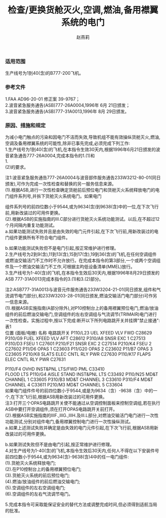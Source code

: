 ﻿---
amendno: 39-1757  
cadno: CAD1996-B777-02  
title: 检查/更换货舱灭火,空调,燃油,备用襟翼系统的电门  
publishdate: 1996-11-04  
effdate: 1996-11-04  
acmodels: ["B777"]  
tags: []  
engs: []  
pns: []  
mfrs: ["BOEING"]  
admins: 中南管理局  
author: 赵燕莉  
---
  
### 适用范围  
生产线号为1到40(含)的B777-200飞机。  
  
<!--more-->  
### 参考文件  
  1.FAA AD96-20-01 修正案 39-9767；  
  2.波音紧急服务通告(ASB)777-26A0004,1996年 6月 21日颁发；  
  3.波音紧急服务通告(ASB)777-31A0013,1996年 8月 29日颁发。  
  
### 原因、措施和规定  

  为减小电门触点的污染和因电门不洁而失效,导致机组不能有效操纵货舱灭火,燃油,空调及备用襟翼系统的可能性,除非已事先完成,必须完成下列工作:  
  1.生产线号为1到40(含)的飞机,在本指令生效30天内,根据1996年6月21日颁发的波音紧急通告777-26A0004,完成本指令的1.(1)和  
1.  
(2)的要求。  
  
注1:波音紧急服务通告777-26A0004与波音部件服务通告233W3212-80-01(同日颁发),可作为完成一次性检查和替换的另一服务信息来源。  
(1).根据ASB,进行一次性检查确定货舱前后预位电门和货舱灭火系统释放电门的电门组件系列号,并拆下货舱灭火系统电门。如果电门  
  
组件系列号的前四位数小于9544,或为9634(含)到9638(含)中的一位,在下次飞行前,用新改装过的可用件更换。  
(2).根据ASB的实施指南的III.C部分进行货舱灭火系统功能测试。以后,在不超过12个月间隔内重复功能测试。  
  a.如果功能测试失败并且是由失效的电门元件引起,在下次飞行前,用新改装过的电门组件更换所有不符合电门组件。  
  
  b.如果功能测试失败但不是电门引起,按正常维护进行修理。  
  2.生产线号为2到9(含),11到13(含),15到17(含),19到36(含)的飞机,在任何空调组件或燃油交输活门不工作时不允许放行。在完成本指令的第3部分,一个或两个空调组件及一个燃油交输活门不工作,可根据主昀低设备清单(MMEL)放行。  
  3.生产线号为1-40(含)的飞机,在本指令生效后30天内,根据1996年8月29日颁发的ASB 777-31A0013完成本指令的3.(1)和3.(2)部分。  
  
  注2:ASB777-31A0013与波音元件服务通告233W3204-21-01(同日颁发,组件和气流调节电门部分),和233W3203-28-01(同日颁发,燃油交输活门电门部分)可作另一信息来源。  
(1).根据ASB实施指南(A部分除外),对P10控制台上的备用襟翼预位电门,燃油/放油组件的前后燃油交输电门,空调组件的左右空调组与气流调节(TRIMAIR)电门进行一次性检查。实施过程中,按以下完成:断开以下所列电路跳开关并挂牌"禁止接通":  
表1  
位置 (面板/电栅) 名称 电路跳开关 P110/L23 UEL XFEED VLV FWD  C28629 P310/G9 FUEL XFEED VLV AFT  C28612 P310/A8 SNSR EXC 1 C27513 P310/D3 FSEU 1 C27601 P210/F21 SNSR EXC 2 C27514 P210/K4 FSEU 2 C27602 P11/D6 OPAS 1 C23603 P11/G20 OPAS 2 C23602 P11/B7 OPAS 3 C23605 P210/K8 SLATS ELEC CNTL RLY PWR  C27630 P110/K17 FLAPS ELEC CNTL RLY PWR  C27631  
  
P110/F4 OVHD INST&PNL LTS/FWD PML  C33410  
FLOOD LTS P110/G4 AISLE STAND INST&PNL LTS  C33492 P110/N25 MD&T CHANNEL 1  C33605 P310/B3 MD&T CHANNEL 3  C33610 P310/F4 MD&T CHANNEL 4  C33611 P210/M3 MD&T CHANNEL 5  C33604  
  如果电门组件件号的前四位数小于9544,或是为9634（含）-9638（含）中的一个,在下次飞行前,根据ASB用新改装过的可用件更换。  
  注3:打开三个OPAS电路跳开关使不能通过从空调控制面板来控制空调组,若在执行ASB中要打开空调组件,须在打开OPAS电路跳开关前打开。  
(2).根据ASB实施指南的IIIF.,IIIG.,IIIH.及III.L部分,对燃油交输活门电门进行一次性功能测试,分别对组件电门,备用襟翼控制电门进行一次性操纵测试。  
  a.如果上述测试失败并确定是由失效的电门元件引起,在下次飞行前,根据ASB用新改装过的可用件更换。  
  
  b.如果测试失败但不是由电门引起,按正常维护进行修理。  
4.对生产线号为1-40(含)的飞机,本指令生效后30天内,任何人不得在以下安装件号前四位数小于9544,或为9634(含)-9638(含)4中的任一电门组件:  
(1).货舱灭火系统释放电门;  
(2).在P10控制台上的备用襟翼预位电门;  
(3).货舱灭火系统的前后预位电门;  
(4).燃油/放油组件的前后燃油交输电门;  
(5).空调组件的左右空调组电门;  
(6).空调组件的左右气流调节电门。  
  
  5.完成本指令可采取能保证安全的替代方法或调整完成时间,但必须得到适航当局的批准。  
  
